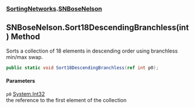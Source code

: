### [SortingNetworks](SortingNetworks.md 'SortingNetworks').[SNBoseNelson](SortingNetworks_SNBoseNelson.md 'SortingNetworks.SNBoseNelson')
## SNBoseNelson.Sort18DescendingBranchless(int) Method
Sorts a collection of 18 elements in descending order using branchless min/max swap.  
```csharp
public static void Sort18DescendingBranchless(ref int p0);
```
#### Parameters
<a name='SortingNetworks_SNBoseNelson_Sort18DescendingBranchless(int)_p0'></a>
`p0` [System.Int32](https://docs.microsoft.com/en-us/dotnet/api/System.Int32 'System.Int32')  
the reference to the first element of the collection
  
